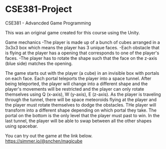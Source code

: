 # CSE381-Project
 
CSE381 - Advancded Game Programming

This was an original game created for this course using the Unity.

Game mechanics
-The player is made up of a bunch of cubes arranged in a 3x3x3 box which means the player has 3 unique faces.
-Each obstacle that is flying at the player has a opening that corresponds to one of the player's faces.
-The player has to rotate the shape such that the face on the z-axis (blue side) matches the opening.

The game starts out with the player (a cube) in an invisible box with portals on each face. Each portal teleports the player into a space tunnel. After being teleported, the player will change into a different shape and the player's movements will be restricted and the player can only rotate themselves using Q (x-axis), W (y-axis), E (z-axis). As the player is traveling through the tunnel, there will be space meteoroids flying at the player and the player must rotate themselves to dodge the obstacles. THe player will transform into a different shape depending on which portal they take. The portal on the bottom is the only level that the player must past to win. In the last tunnel, the player will be able to swap between all the other shapes using spacebar.

You can try out the game at the link below.
https://simmer.io/@snchen/magicube
